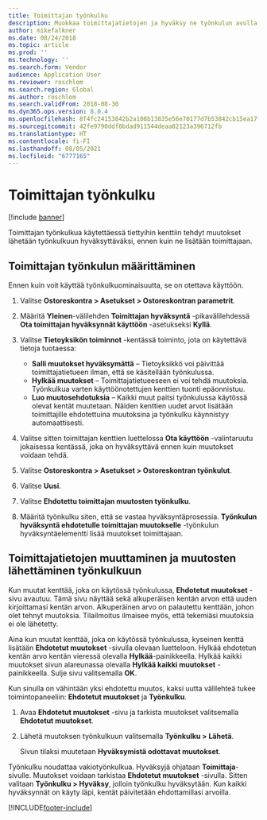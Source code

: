 ```yaml
---
title: Toimittajan työnkulku
description: Muokkaa toimittajatietojen ja hyväksy ne työnkulun avulla.
author: mikefalkner
ms.date: 08/24/2018
ms.topic: article
ms.prod: ''
ms.technology: ''
ms.search.form: Vendor
audience: Application User
ms.reviewer: roschlom
ms.search.region: Global
ms.author: roschlom
ms.search.validFrom: 2018-08-30
ms.dyn365.ops.version: 8.0.4
ms.openlocfilehash: 8f4fc24153842b2a108b13835e56e70177d7b53842cb15ea17f172da21ddc10d
ms.sourcegitcommit: 42fe9790ddf0bdad911544deaa82123a396712fb
ms.translationtype: HT
ms.contentlocale: fi-FI
ms.lasthandoff: 08/05/2021
ms.locfileid: "6777165"
---
```

# <a name="vendor-workflow"></a>Toimittajan työnkulku

[!include [banner](../includes/banner.md)]

Toimittajan työnkulkua käytettäessä tiettyihin kenttiin tehdyt muutokset lähetään työnkulkuun hyväksyttäväksi, ennen kuin ne lisätään toimittajaan.

## <a name="set-up-the-vendor-workflow"></a>Toimittajan työnkulun määrittäminen

Ennen kuin voit käyttää työnkulkuominaisuutta, se on otettava käyttöön.

1. Valitse **Ostoreskontra \> Asetukset \> Ostoreskontran parametrit**.
2. Määritä **Yleinen**-välilehden **Toimittajan hyväksyntä** -pikavälilehdessä **Ota toimittajan hyväksynnät käyttöön** -asetukseksi **Kyllä**.
3. Valitse **Tietoyksikön toiminnot** -kentässä toiminto, jota on käytettävä tietoja tuotaessa:

    - **Salli muutokset hyväksymättä** – Tietoyksikkö voi päivittää toimittajatietueen ilman, että se käsitellään työnkulussa.
    - **Hylkää muutokset** – Toimittajatietueeseen ei voi tehdä muutoksia. Työnkulkua varten käyttöönotettujen kenttien tuonti epäonnistuu.
    - **Luo muutosehdotuksia** – Kaikki muut paitsi työnkulussa käytössä olevat kentät muutetaan. Näiden kenttien uudet arvot lisätään toimittajille ehdotettuina muutoksina ja työnkulku käynnistyy automaattisesti.

4. Valitse sitten toimittajan kenttien luettelossa **Ota käyttöön** -valintaruutu jokaisessa kentässä, joka on hyväksyttävä ennen kuin muutokset voidaan tehdä.
5. Valitse **Ostoreskontra \> Asetukset \> Ostoreskontran työnkulut**.
6. Valitse **Uusi**.
7. Valitse **Ehdotettu toimittajan muutosten työnkulku**. 
8. Määritä työnkulku siten, että se vastaa hyväksyntäprosessia. **Työnkulun hyväksyntä ehdotetulle toimittajan muutokselle** -työnkulun hyväksyntäelementti lisää muutokset toimittajaan.

## <a name="change-vendor-information-and-submit-the-changes-to-the-workflow"></a>Toimittajatietojen muuttaminen ja muutosten lähettäminen työnkulkuun

Kun muutat kenttää, joka on käytössä työnkulussa, **Ehdotetut muutokset** -sivu avautuu. Tämä sivu näyttää sekä alkuperäisen kentän arvon että uuden kirjoittamasi kentän arvon. Alkuperäinen arvo on palautettu kenttään, johon olet tehnyt muutoksia. Tilailmoitus ilmaisee myös, että tekemiäsi muutoksia ei ole lähetetty. 

Aina kun muutat kenttää, joka on käytössä työnkulussa, kyseinen kenttä lisätään **Ehdotetut muutokset** -sivulla olevaan luetteloon. Hylkää ehdotetun kentän arvo kentän vieressä olevalla **Hylkää**-painikkeella. Hylkää kaikki muutokset sivun alareunassa olevalla **Hylkää kaikki muutokset** -painikkeella. Sulje sivu valitsemalla **OK**.

Kun sinulla on vähintään yksi ehdotettu muutos, kaksi uutta välilehteä tukee toimintopaneeliin: **Ehdotetut muutokset** ja **Työnkulku**.

1. Avaa **Ehdotetut muutokset** -sivu ja tarkista muutokset valitsemalla **Ehdotetut muutokset**.
2. Lähetä muutoksen työnkulkuun valitsemalla **Työnkulku \> Lähetä**.

    Sivun tilaksi muutetaan **Hyväksymistä odottavat muutokset**.

Työnkulku noudattaa vakiotyönkulkua. Hyväksyjä ohjataan **Toimittaja**-sivulle. Muutokset voidaan tarkistaa **Ehdotetut muutokset** -sivulla. Sitten valitaan **Työnkulku \> Hyväksy**, jolloin työnkulku hyväksytään. Kun kaikki hyväksynnät on käyty läpi, kentät päivitetään ehdottamillasi arvoilla.


[!INCLUDE[footer-include](../../includes/footer-banner.md)]
